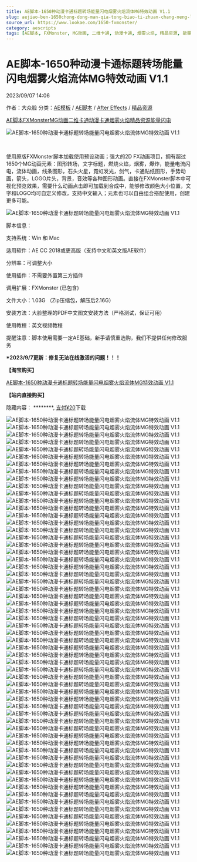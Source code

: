 ```yaml
---
title: AE脚本-1650种动漫卡通标题转场能量闪电烟雾火焰流体MG特效动画 V1.1
slug: aejiao-ben-1650chong-dong-man-qia-tong-biao-ti-zhuan-chang-neng-liang-shan-dian-yan-wu-huo-yan-liu-ti-mgte-xiao-dong-hua-v1-1
source_url: https://www.lookae.com/1650-fxmonster/
category: aescripts
tags: [AE脚本, FXMonster, MG动画, 二维卡通, 动漫卡通, 烟雾火焰, 精品资源, 能量闪电]
---
```

# AE脚本-1650种动漫卡通标题转场能量闪电烟雾火焰流体MG特效动画 V1.1

2023/09/07 14:06

作者：大众脸
分类：[AE模板](https://www.lookae.com/after-effects/other-after-effects/) / [AE脚本](https://www.lookae.com/after-effects/aescripts/) / [After Effects](https://www.lookae.com/after-effects/) / [精品资源](https://www.lookae.com/fufei/)

[AE脚本](https://www.lookae.com/tag/ae%e8%84%9a%e6%9c%ac/)[FXMonster](https://www.lookae.com/tag/fxmonster/)[MG动画](https://www.lookae.com/tag/mg%e5%8a%a8%e7%94%bb/)[二维卡通](https://www.lookae.com/tag/%e4%ba%8c%e7%bb%b4%e5%8d%a1%e9%80%9a/)[动漫卡通](https://www.lookae.com/tag/%e5%8a%a8%e6%bc%ab%e5%8d%a1%e9%80%9a/)[烟雾火焰](https://www.lookae.com/tag/%e7%83%9f%e9%9b%be%e7%81%ab%e7%84%b0/)[精品资源](https://www.lookae.com/tag/%e7%b2%be%e5%93%81%e8%b5%84%e6%ba%90/)[能量闪电](https://www.lookae.com/tag/%e8%83%bd%e9%87%8f%e9%97%aa%e7%94%b5/)

![AE脚本-1650种动漫卡通标题转场能量闪电烟雾火焰流体MG特效动画 V1.1](https://www.lookae.com/wp-content/uploads/2021/07/FX-MONSTER-Premium-Pack.jpg "AE脚本-1650种动漫卡通标题转场能量闪电烟雾火焰流体MG特效动画 V1.1-LookAE.com")

[﻿](https://cloud.video.taobao.com//play/u/705956171/p/1/e/6/t/1/320260266373.mp4)

使用原版FXMonster脚本加载使用预设动画；强大的2D FX动画项目，拥有超过1650个MG动画元素：图形转场，文字标题，燃烧火焰，烟雾，爆炸，能量电流闪电，流体动画，线条图形，石头火星，霓虹发光，剑气，卡通贴纸图形，手势动画，箭头，LOGO片头，背景，音效等各种图形动画。直接在FXMonster脚本中可视化预览效果，需要什么动画点击即可加载到合成中，能够修改颜色大小位置，文字和LOGO均可自定义修改，支持中文输入；元素也可以自由组合搭配使用，创建更多可能。

![AE脚本-1650种动漫卡通标题转场能量闪电烟雾火焰流体MG特效动画 V1.1](https://img.alicdn.com/imgextra/i3/705956171/O1CN01HpOF4M1vSMqevxEoO_!!705956171.jpg "AE脚本-1650种动漫卡通标题转场能量闪电烟雾火焰流体MG特效动画 V1.1-LookAE.com")

脚本信息：

支持系统：Win 和 Mac

适用软件：AE CC 2018或更高版（支持中文和英文版AE软件）

分辨率：可调整大小

使用插件：不需要外置第三方插件

调用扩展：FXMonster (已包含)

文件大小：1.03G （Zip压缩包，解压后2.16G）

安装方法：大脸整理的PDF中文图文安装方法（严格测试，保证可用）

使用教程：英文视频教程

提醒注意：脚本使用需要一定AE基础，新手请慎重选购，我们不提供任何修改服务

**\*2023/9/7更新：修复无法在线激活的问题！！！**

**【淘宝购买】**

[AE脚本-1650种动漫卡通标题转场能量闪电烟雾火焰流体MG特效动画 V1.1](https://item.taobao.com/item.htm?ft=t&id=663887516455)

**【站内直接购买】**

隐藏内容：
\*\*\*\*\*\*\*\*,
[支付¥20](https://www.lookae.com/wp-login.php?redirect_to=https%3A%2F%2Fwww.lookae.com%2F1650-fxmonster%2F)下载

![AE脚本-1650种动漫卡通标题转场能量闪电烟雾火焰流体MG特效动画 V1.1](https://img.alicdn.com/imgextra/i1/705956171/O1CN01NwIMJo1vSMof9uZL0_!!705956171.gif "AE脚本-1650种动漫卡通标题转场能量闪电烟雾火焰流体MG特效动画 V1.1-LookAE.com")![AE脚本-1650种动漫卡通标题转场能量闪电烟雾火焰流体MG特效动画 V1.1](https://img.alicdn.com/imgextra/i3/705956171/O1CN01VJGNcN1vSMojSooVg_!!705956171.gif "AE脚本-1650种动漫卡通标题转场能量闪电烟雾火焰流体MG特效动画 V1.1-LookAE.com")![AE脚本-1650种动漫卡通标题转场能量闪电烟雾火焰流体MG特效动画 V1.1](https://img.alicdn.com/imgextra/i1/705956171/O1CN01jBGXDU1vSMonowi2C_!!705956171.gif "AE脚本-1650种动漫卡通标题转场能量闪电烟雾火焰流体MG特效动画 V1.1-LookAE.com")![AE脚本-1650种动漫卡通标题转场能量闪电烟雾火焰流体MG特效动画 V1.1](https://img.alicdn.com/imgextra/i4/705956171/O1CN01MquCx11vSModgXIEJ_!!705956171.gif "AE脚本-1650种动漫卡通标题转场能量闪电烟雾火焰流体MG特效动画 V1.1-LookAE.com")![AE脚本-1650种动漫卡通标题转场能量闪电烟雾火焰流体MG特效动画 V1.1](https://img.alicdn.com/imgextra/i2/705956171/O1CN012GcK4q1vSMoZ2i2Ka_!!705956171.gif "AE脚本-1650种动漫卡通标题转场能量闪电烟雾火焰流体MG特效动画 V1.1-LookAE.com")![AE脚本-1650种动漫卡通标题转场能量闪电烟雾火焰流体MG特效动画 V1.1](https://img.alicdn.com/imgextra/i3/705956171/O1CN01Kfr3Rz1vSMolat8KA_!!705956171.gif "AE脚本-1650种动漫卡通标题转场能量闪电烟雾火焰流体MG特效动画 V1.1-LookAE.com")![AE脚本-1650种动漫卡通标题转场能量闪电烟雾火焰流体MG特效动画 V1.1](https://img.alicdn.com/imgextra/i4/705956171/O1CN01bzIHe91vSMoojFldR_!!705956171.gif "AE脚本-1650种动漫卡通标题转场能量闪电烟雾火焰流体MG特效动画 V1.1-LookAE.com")![AE脚本-1650种动漫卡通标题转场能量闪电烟雾火焰流体MG特效动画 V1.1](https://img.alicdn.com/imgextra/i3/705956171/O1CN01hxSJX11vSMoiMCpkh_!!705956171.gif "AE脚本-1650种动漫卡通标题转场能量闪电烟雾火焰流体MG特效动画 V1.1-LookAE.com")![AE脚本-1650种动漫卡通标题转场能量闪电烟雾火焰流体MG特效动画 V1.1](https://img.alicdn.com/imgextra/i2/705956171/O1CN01j96Z3S1vSMoiMDdeH_!!705956171.gif "AE脚本-1650种动漫卡通标题转场能量闪电烟雾火焰流体MG特效动画 V1.1-LookAE.com")![AE脚本-1650种动漫卡通标题转场能量闪电烟雾火焰流体MG特效动画 V1.1](https://img.alicdn.com/imgextra/i3/705956171/O1CN01RkNqdd1vSMojSpDTk_!!705956171.gif "AE脚本-1650种动漫卡通标题转场能量闪电烟雾火焰流体MG特效动画 V1.1-LookAE.com")![AE脚本-1650种动漫卡通标题转场能量闪电烟雾火焰流体MG特效动画 V1.1](https://img.alicdn.com/imgextra/i4/705956171/O1CN01RLcKQ21vSMom4zwYM_!!705956171.gif "AE脚本-1650种动漫卡通标题转场能量闪电烟雾火焰流体MG特效动画 V1.1-LookAE.com")![AE脚本-1650种动漫卡通标题转场能量闪电烟雾火焰流体MG特效动画 V1.1](https://img.alicdn.com/imgextra/i4/705956171/O1CN01e2ET8d1vSMokcUZdV_!!705956171.gif "AE脚本-1650种动漫卡通标题转场能量闪电烟雾火焰流体MG特效动画 V1.1-LookAE.com")![AE脚本-1650种动漫卡通标题转场能量闪电烟雾火焰流体MG特效动画 V1.1](https://img.alicdn.com/imgextra/i2/705956171/O1CN01gqlsiS1vSMoiMC61p_!!705956171.gif "AE脚本-1650种动漫卡通标题转场能量闪电烟雾火焰流体MG特效动画 V1.1-LookAE.com")![AE脚本-1650种动漫卡通标题转场能量闪电烟雾火焰流体MG特效动画 V1.1](https://img.alicdn.com/imgextra/i4/705956171/O1CN01XbsiRx1vSMopRIaxD_!!705956171.gif "AE脚本-1650种动漫卡通标题转场能量闪电烟雾火焰流体MG特效动画 V1.1-LookAE.com")![AE脚本-1650种动漫卡通标题转场能量闪电烟雾火焰流体MG特效动画 V1.1](https://img.alicdn.com/imgextra/i1/705956171/O1CN01z1UcYJ1vSMopRHO8B_!!705956171.gif "AE脚本-1650种动漫卡通标题转场能量闪电烟雾火焰流体MG特效动画 V1.1-LookAE.com")![AE脚本-1650种动漫卡通标题转场能量闪电烟雾火焰流体MG特效动画 V1.1](https://img.alicdn.com/imgextra/i4/705956171/O1CN01ULKkCR1vSMojCXAkd_!!705956171.gif "AE脚本-1650种动漫卡通标题转场能量闪电烟雾火焰流体MG特效动画 V1.1-LookAE.com")![AE脚本-1650种动漫卡通标题转场能量闪电烟雾火焰流体MG特效动画 V1.1](https://img.alicdn.com/imgextra/i1/705956171/O1CN01RGcbw01vSMohqsV4v_!!705956171.gif "AE脚本-1650种动漫卡通标题转场能量闪电烟雾火焰流体MG特效动画 V1.1-LookAE.com")![AE脚本-1650种动漫卡通标题转场能量闪电烟雾火焰流体MG特效动画 V1.1](https://img.alicdn.com/imgextra/i2/705956171/O1CN019mDOMa1vSMoZ2jVpr_!!705956171.gif "AE脚本-1650种动漫卡通标题转场能量闪电烟雾火焰流体MG特效动画 V1.1-LookAE.com")![AE脚本-1650种动漫卡通标题转场能量闪电烟雾火焰流体MG特效动画 V1.1](https://img.alicdn.com/imgextra/i1/705956171/O1CN01zyUHtp1vSMoZ2kigK_!!705956171.gif "AE脚本-1650种动漫卡通标题转场能量闪电烟雾火焰流体MG特效动画 V1.1-LookAE.com")![AE脚本-1650种动漫卡通标题转场能量闪电烟雾火焰流体MG特效动画 V1.1](https://img.alicdn.com/imgextra/i1/705956171/O1CN01aKfDCO1vSMolauoK9_!!705956171.gif "AE脚本-1650种动漫卡通标题转场能量闪电烟雾火焰流体MG特效动画 V1.1-LookAE.com")![AE脚本-1650种动漫卡通标题转场能量闪电烟雾火焰流体MG特效动画 V1.1](https://img.alicdn.com/imgextra/i4/705956171/O1CN01D6GiEA1vSMon73gRh_!!705956171.gif "AE脚本-1650种动漫卡通标题转场能量闪电烟雾火焰流体MG特效动画 V1.1-LookAE.com")![AE脚本-1650种动漫卡通标题转场能量闪电烟雾火焰流体MG特效动画 V1.1](https://img.alicdn.com/imgextra/i2/705956171/O1CN01GuCaPj1vSMolavTuD_!!705956171.gif "AE脚本-1650种动漫卡通标题转场能量闪电烟雾火焰流体MG特效动画 V1.1-LookAE.com")![AE脚本-1650种动漫卡通标题转场能量闪电烟雾火焰流体MG特效动画 V1.1](https://img.alicdn.com/imgextra/i4/705956171/O1CN01VeXglF1vSMoiMDq9e_!!705956171.gif "AE脚本-1650种动漫卡通标题转场能量闪电烟雾火焰流体MG特效动画 V1.1-LookAE.com")![AE脚本-1650种动漫卡通标题转场能量闪电烟雾火焰流体MG特效动画 V1.1](https://img.alicdn.com/imgextra/i4/705956171/O1CN01m6detP1vSMojSr1kZ_!!705956171.gif "AE脚本-1650种动漫卡通标题转场能量闪电烟雾火焰流体MG特效动画 V1.1-LookAE.com")![AE脚本-1650种动漫卡通标题转场能量闪电烟雾火焰流体MG特效动画 V1.1](https://img.alicdn.com/imgextra/i4/705956171/O1CN01vt4tOw1vSMoiMF7CV_!!705956171.gif "AE脚本-1650种动漫卡通标题转场能量闪电烟雾火焰流体MG特效动画 V1.1-LookAE.com")![AE脚本-1650种动漫卡通标题转场能量闪电烟雾火焰流体MG特效动画 V1.1](https://img.alicdn.com/imgextra/i4/705956171/O1CN016Cr9Xu1vSMof9wmeb_!!705956171.gif "AE脚本-1650种动漫卡通标题转场能量闪电烟雾火焰流体MG特效动画 V1.1-LookAE.com")![AE脚本-1650种动漫卡通标题转场能量闪电烟雾火焰流体MG特效动画 V1.1](https://img.alicdn.com/imgextra/i2/705956171/O1CN018cX8YT1vSMohqvzLe_!!705956171.gif "AE脚本-1650种动漫卡通标题转场能量闪电烟雾火焰流体MG特效动画 V1.1-LookAE.com")![AE脚本-1650种动漫卡通标题转场能量闪电烟雾火焰流体MG特效动画 V1.1](https://img.alicdn.com/imgextra/i3/705956171/O1CN01DKmSAk1vSMokcWBUH_!!705956171.gif "AE脚本-1650种动漫卡通标题转场能量闪电烟雾火焰流体MG特效动画 V1.1-LookAE.com")![AE脚本-1650种动漫卡通标题转场能量闪电烟雾火焰流体MG特效动画 V1.1](https://img.alicdn.com/imgextra/i2/705956171/O1CN01lRlE2C1vSMom525gD_!!705956171.gif "AE脚本-1650种动漫卡通标题转场能量闪电烟雾火焰流体MG特效动画 V1.1-LookAE.com")![AE脚本-1650种动漫卡通标题转场能量闪电烟雾火焰流体MG特效动画 V1.1](https://img.alicdn.com/imgextra/i4/705956171/O1CN01J4JZBB1vSMof9wiUg_!!705956171.gif "AE脚本-1650种动漫卡通标题转场能量闪电烟雾火焰流体MG特效动画 V1.1-LookAE.com")![AE脚本-1650种动漫卡通标题转场能量闪电烟雾火焰流体MG特效动画 V1.1](https://img.alicdn.com/imgextra/i1/705956171/O1CN01nzUUOg1vSMojCWlsf_!!705956171.gif "AE脚本-1650种动漫卡通标题转场能量闪电烟雾火焰流体MG特效动画 V1.1-LookAE.com")![AE脚本-1650种动漫卡通标题转场能量闪电烟雾火焰流体MG特效动画 V1.1](https://img.alicdn.com/imgextra/i4/705956171/O1CN01Go6Nnz1vSModgW9eP_!!705956171.gif "AE脚本-1650种动漫卡通标题转场能量闪电烟雾火焰流体MG特效动画 V1.1-LookAE.com")![AE脚本-1650种动漫卡通标题转场能量闪电烟雾火焰流体MG特效动画 V1.1](https://img.alicdn.com/imgextra/i2/705956171/O1CN01GeTfhE1vSMoiMEZvt_!!705956171.gif "AE脚本-1650种动漫卡通标题转场能量闪电烟雾火焰流体MG特效动画 V1.1-LookAE.com")![AE脚本-1650种动漫卡通标题转场能量闪电烟雾火焰流体MG特效动画 V1.1](https://img.alicdn.com/imgextra/i1/705956171/O1CN01gxEw8n1vSMon75tlq_!!705956171.gif "AE脚本-1650种动漫卡通标题转场能量闪电烟雾火焰流体MG特效动画 V1.1-LookAE.com")![AE脚本-1650种动漫卡通标题转场能量闪电烟雾火焰流体MG特效动画 V1.1](https://img.alicdn.com/imgextra/i3/705956171/O1CN017UhlnO1vSMohqu6ws_!!705956171.gif "AE脚本-1650种动漫卡通标题转场能量闪电烟雾火焰流体MG特效动画 V1.1-LookAE.com")![AE脚本-1650种动漫卡通标题转场能量闪电烟雾火焰流体MG特效动画 V1.1](https://img.alicdn.com/imgextra/i1/705956171/O1CN01Gb5xwr1vSMojSrlWy_!!705956171.gif "AE脚本-1650种动漫卡通标题转场能量闪电烟雾火焰流体MG特效动画 V1.1-LookAE.com")![AE脚本-1650种动漫卡通标题转场能量闪电烟雾火焰流体MG特效动画 V1.1](https://img.alicdn.com/imgextra/i3/705956171/O1CN01sdPRlq1vSMopRGiec_!!705956171.gif "AE脚本-1650种动漫卡通标题转场能量闪电烟雾火焰流体MG特效动画 V1.1-LookAE.com")![AE脚本-1650种动漫卡通标题转场能量闪电烟雾火焰流体MG特效动画 V1.1](https://img.alicdn.com/imgextra/i1/705956171/O1CN01sz2Isp1vSMojCZaZb_!!705956171.gif "AE脚本-1650种动漫卡通标题转场能量闪电烟雾火焰流体MG特效动画 V1.1-LookAE.com")![AE脚本-1650种动漫卡通标题转场能量闪电烟雾火焰流体MG特效动画 V1.1](https://img.alicdn.com/imgextra/i4/705956171/O1CN01RjDVVt1vSMoZ2kBW2_!!705956171.gif "AE脚本-1650种动漫卡通标题转场能量闪电烟雾火焰流体MG特效动画 V1.1-LookAE.com")![AE脚本-1650种动漫卡通标题转场能量闪电烟雾火焰流体MG特效动画 V1.1](https://img.alicdn.com/imgextra/i4/705956171/O1CN01boDbDS1vSMofk89D6_!!705956171.gif "AE脚本-1650种动漫卡通标题转场能量闪电烟雾火焰流体MG特效动画 V1.1-LookAE.com")![AE脚本-1650种动漫卡通标题转场能量闪电烟雾火焰流体MG特效动画 V1.1](https://img.alicdn.com/imgextra/i4/705956171/O1CN01BYiNA11vSMopRK0Mw_!!705956171.gif "AE脚本-1650种动漫卡通标题转场能量闪电烟雾火焰流体MG特效动画 V1.1-LookAE.com")![AE脚本-1650种动漫卡通标题转场能量闪电烟雾火焰流体MG特效动画 V1.1](https://img.alicdn.com/imgextra/i4/705956171/O1CN01rbPpUY1vSMojSrISQ_!!705956171.gif "AE脚本-1650种动漫卡通标题转场能量闪电烟雾火焰流体MG特效动画 V1.1-LookAE.com")![AE脚本-1650种动漫卡通标题转场能量闪电烟雾火焰流体MG特效动画 V1.1](https://img.alicdn.com/imgextra/i4/705956171/O1CN011nChWE1vSMolawgp8_!!705956171.gif "AE脚本-1650种动漫卡通标题转场能量闪电烟雾火焰流体MG特效动画 V1.1-LookAE.com")![AE脚本-1650种动漫卡通标题转场能量闪电烟雾火焰流体MG特效动画 V1.1](https://img.alicdn.com/imgextra/i1/705956171/O1CN01LVgDbj1vSMoZ2kaTU_!!705956171.gif "AE脚本-1650种动漫卡通标题转场能量闪电烟雾火焰流体MG特效动画 V1.1-LookAE.com")![AE脚本-1650种动漫卡通标题转场能量闪电烟雾火焰流体MG特效动画 V1.1](https://img.alicdn.com/imgextra/i4/705956171/O1CN01O5GuzP1vSMohmRVhs_!!705956171.gif "AE脚本-1650种动漫卡通标题转场能量闪电烟雾火焰流体MG特效动画 V1.1-LookAE.com")![AE脚本-1650种动漫卡通标题转场能量闪电烟雾火焰流体MG特效动画 V1.1](https://img.alicdn.com/imgextra/i3/705956171/O1CN01nsQyHL1vSModgVt2f_!!705956171.gif "AE脚本-1650种动漫卡通标题转场能量闪电烟雾火焰流体MG特效动画 V1.1-LookAE.com")![AE脚本-1650种动漫卡通标题转场能量闪电烟雾火焰流体MG特效动画 V1.1](https://img.alicdn.com/imgextra/i4/705956171/O1CN01kBQYOS1vSMon74l4L_!!705956171.gif "AE脚本-1650种动漫卡通标题转场能量闪电烟雾火焰流体MG特效动画 V1.1-LookAE.com")![AE脚本-1650种动漫卡通标题转场能量闪电烟雾火焰流体MG特效动画 V1.1](https://img.alicdn.com/imgextra/i4/705956171/O1CN01nqz7OQ1vSMoojJvcw_!!705956171.gif "AE脚本-1650种动漫卡通标题转场能量闪电烟雾火焰流体MG特效动画 V1.1-LookAE.com")![AE脚本-1650种动漫卡通标题转场能量闪电烟雾火焰流体MG特效动画 V1.1](https://img.alicdn.com/imgextra/i2/705956171/O1CN01ebb8XF1vSMoojGqOq_!!705956171.gif "AE脚本-1650种动漫卡通标题转场能量闪电烟雾火焰流体MG特效动画 V1.1-LookAE.com")![AE脚本-1650种动漫卡通标题转场能量闪电烟雾火焰流体MG特效动画 V1.1](https://img.alicdn.com/imgextra/i4/705956171/O1CN01W5dBfr1vSMohqx40o_!!705956171.gif "AE脚本-1650种动漫卡通标题转场能量闪电烟雾火焰流体MG特效动画 V1.1-LookAE.com")![AE脚本-1650种动漫卡通标题转场能量闪电烟雾火焰流体MG特效动画 V1.1](https://img.alicdn.com/imgextra/i4/705956171/O1CN019Jre1u1vSMom54VUu_!!705956171.gif "AE脚本-1650种动漫卡通标题转场能量闪电烟雾火焰流体MG特效动画 V1.1-LookAE.com")![AE脚本-1650种动漫卡通标题转场能量闪电烟雾火焰流体MG特效动画 V1.1](https://img.alicdn.com/imgextra/i1/705956171/O1CN01jOY5iX1vSMoiMEFHO_!!705956171.gif "AE脚本-1650种动漫卡通标题转场能量闪电烟雾火焰流体MG特效动画 V1.1-LookAE.com")![AE脚本-1650种动漫卡通标题转场能量闪电烟雾火焰流体MG特效动画 V1.1](https://img.alicdn.com/imgextra/i1/705956171/O1CN01Tiezle1vSMokcWO5m_!!705956171.gif "AE脚本-1650种动漫卡通标题转场能量闪电烟雾火焰流体MG特效动画 V1.1-LookAE.com")![AE脚本-1650种动漫卡通标题转场能量闪电烟雾火焰流体MG特效动画 V1.1](https://img.alicdn.com/imgextra/i3/705956171/O1CN01bresbY1vSMohmQRGW_!!705956171.gif "AE脚本-1650种动漫卡通标题转场能量闪电烟雾火焰流体MG特效动画 V1.1-LookAE.com")![AE脚本-1650种动漫卡通标题转场能量闪电烟雾火焰流体MG特效动画 V1.1](https://img.alicdn.com/imgextra/i1/705956171/O1CN01pM4HLg1vSModgYuGz_!!705956171.gif "AE脚本-1650种动漫卡通标题转场能量闪电烟雾火焰流体MG特效动画 V1.1-LookAE.com")![AE脚本-1650种动漫卡通标题转场能量闪电烟雾火焰流体MG特效动画 V1.1](https://img.alicdn.com/imgextra/i4/705956171/O1CN01IsgecO1vSMonoznWd_!!705956171.gif "AE脚本-1650种动漫卡通标题转场能量闪电烟雾火焰流体MG特效动画 V1.1-LookAE.com")![AE脚本-1650种动漫卡通标题转场能量闪电烟雾火焰流体MG特效动画 V1.1](https://img.alicdn.com/imgextra/i2/705956171/O1CN012ESdIg1vSMoZ2krCw_!!705956171.gif "AE脚本-1650种动漫卡通标题转场能量闪电烟雾火焰流体MG特效动画 V1.1-LookAE.com")![AE脚本-1650种动漫卡通标题转场能量闪电烟雾火焰流体MG特效动画 V1.1](https://img.alicdn.com/imgextra/i3/705956171/O1CN01NH0I8n1vSMojCZODN_!!705956171.gif "AE脚本-1650种动漫卡通标题转场能量闪电烟雾火焰流体MG特效动画 V1.1-LookAE.com")![AE脚本-1650种动漫卡通标题转场能量闪电烟雾火焰流体MG特效动画 V1.1](https://img.alicdn.com/imgextra/i3/705956171/O1CN01ef7zzn1vSMolazEvt_!!705956171.gif "AE脚本-1650种动漫卡通标题转场能量闪电烟雾火焰流体MG特效动画 V1.1-LookAE.com")![AE脚本-1650种动漫卡通标题转场能量闪电烟雾火焰流体MG特效动画 V1.1](https://img.alicdn.com/imgextra/i3/705956171/O1CN01g0t24I1vSModgXy3L_!!705956171.gif "AE脚本-1650种动漫卡通标题转场能量闪电烟雾火焰流体MG特效动画 V1.1-LookAE.com")
